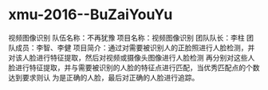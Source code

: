 # xmu-2016--BuZaiYouYu
视频图像识别
队伍名称：不再犹豫
项目名称：视频图像识别
团队队长：李柱
团队成员：李智、李健
项目简介：通过对需要被识别人的正脸照进行人脸检测，并对该人脸进行特征提取，然后对视频或摄像头图像进行人脸检测
          再分别对这些人脸进行特征提取，并与需要被识别的人脸的特征点进行匹配，当优秀匹配点的个数达到要求则认
          为是正确的人脸，最后对正确的人脸进行追踪。
